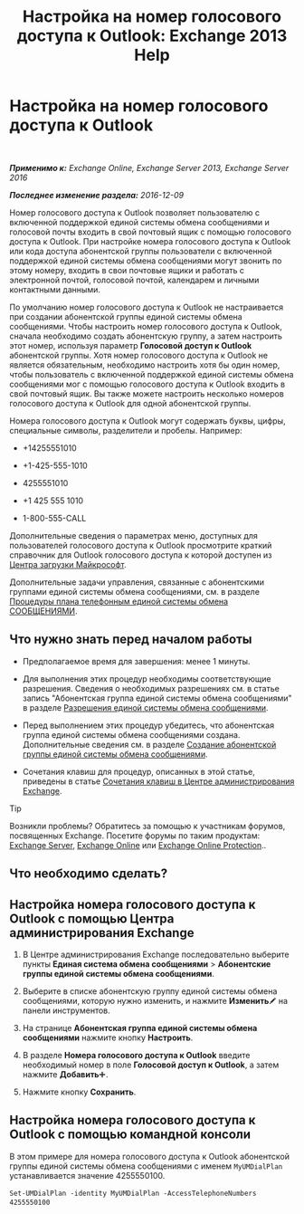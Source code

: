 ﻿---
title: 'Настройка на номер голосового доступа к Outlook: Exchange 2013 Help'
TOCTitle: Настройка на номер голосового доступа к Outlook
ms:assetid: 443c838e-f266-4893-b6b2-e5fc96579b55
ms:mtpsurl: https://technet.microsoft.com/ru-ru/library/Aa997680(v=EXCHG.150)
ms:contentKeyID: 50556371
ms.date: 05/22/2018
mtps_version: v=EXCHG.150
ms.translationtype: MT
---

# Настройка на номер голосового доступа к Outlook

 

_**Применимо к:** Exchange Online, Exchange Server 2013, Exchange Server 2016_

_**Последнее изменение раздела:** 2016-12-09_

Номер голосового доступа к Outlook позволяет пользователю с включенной поддержкой единой системы обмена сообщениями и голосовой почты входить в свой почтовый ящик с помощью голосового доступа к Outlook. При настройке номера голосового доступа к Outlook или кода доступа абонентской группы пользователи с включенной поддержкой единой системы обмена сообщениями могут звонить по этому номеру, входить в свои почтовые ящики и работать с электронной почтой, голосовой почтой, календарем и личными контактными данными.

По умолчанию номер голосового доступа к Outlook не настраивается при создании абонентской группы единой системы обмена сообщениями. Чтобы настроить номер голосового доступа к Outlook, сначала необходимо создать абонентскую группу, а затем настроить этот номер, используя параметр **Голосовой доступ к Outlook** абонентской группы. Хотя номер голосового доступа к Outlook не является обязательным, необходимо настроить хотя бы один номер, чтобы пользователь с включенной поддержкой единой системы обмена сообщениями мог с помощью голосового доступа к Outlook входить в свой почтовый ящик. Вы также можете настроить несколько номеров голосового доступа к Outlook для одной абонентской группы.

Номера голосового доступа к Outlook могут содержать буквы, цифры, специальные символы, разделители и пробелы. Например:

  - \+14255551010

  - \+1-425-555-1010

  - 4255551010

  - \+1 425 555 1010

  - 1-800-555-CALL

Дополнительные сведения о параметрах меню, доступных для пользователей голосового доступа к Outlook просмотрите краткий справочник для Outlook голосового доступа к которой доступен из [Центра загрузки Майкрософт](https://go.microsoft.com/fwlink/p/?linkid=64645).

Дополнительные задачи управления, связанные с абонентскими группами единой системы обмена сообщениями, см. в разделе [Процедуры плана телефонным единой системы обмена СООБЩЕНИЯМИ](um-dial-plan-procedures-exchange-2013-help.md).

## Что нужно знать перед началом работы

  - Предполагаемое время для завершения: менее 1 минуты.

  - Для выполнения этих процедур необходимы соответствующие разрешения. Сведения о необходимых разрешениях см. в статье запись "Абонентская группа единой системы обмена сообщениями" в разделе [Разрешения единой системы обмена сообщениями](unified-messaging-permissions-exchange-2013-help.md).

  - Перед выполнением этих процедур убедитесь, что абонентская группа единой системы обмена сообщениями создана. Дополнительные сведения см. в разделе [Создание абонентской группы единой системы обмена сообщениями](create-a-um-dial-plan-exchange-2013-help.md).

  - Сочетания клавиш для процедур, описанных в этой статье, приведены в статье [Сочетания клавиш в Центре администрирования Exchange](keyboard-shortcuts-in-the-exchange-admin-center-exchange-online-protection-help.md).

> [!TIP]  
> Возникли проблемы? Обратитесь за помощью к участникам форумов, посвященных Exchange. Посетите форумы по таким продуктам: <a href="https://go.microsoft.com/fwlink/p/?linkid=60612">Exchange Server</a>, <a href="https://go.microsoft.com/fwlink/p/?linkid=267542">Exchange Online</a> или <a href="https://go.microsoft.com/fwlink/p/?linkid=285351">Exchange Online Protection</a>..


## Что необходимо сделать?

## Настройка номера голосового доступа к Outlook с помощью Центра администрирования Exchange

1.  В Центре администрирования Exchange последовательно выберите пункты **Единая система обмена сообщениями** \> **Абонентские группы единой системы обмена сообщениями**.

2.  Выберите в списке абонентскую группу единой системы обмена сообщениями, которую нужно изменить, и нажмите **Изменить**![Значок редактирования](images/Bb124582.6f53ccb2-1f13-4c02-bea0-30690e6ea71d(EXCHG.150).gif "Значок редактирования") на панели инструментов.

3.  На странице **Абонентская группа единой системы обмена сообщениями** нажмите кнопку **Настроить**.

4.  В разделе **Номера голосового доступа к Outlook** введите необходимый номер в поле **Голосовой доступ к Outlook**, а затем нажмите **Добавить**![Значок добавления](images/JJ218640.c1e75329-d6d7-4073-a27d-498590bbb558(EXCHG.150).gif "Значок добавления").

5.  Нажмите кнопку **Сохранить**.

## Настройка номера голосового доступа к Outlook с помощью командной консоли

В этом примере для номера голосового доступа к Outlook абонентской группы единой системы обмена сообщениями с именем `MyUMDialPlan` устанавливается значение 4255550100.

    Set-UMDialPlan -identity MyUMDialPlan -AccessTelephoneNumbers 4255550100

